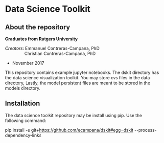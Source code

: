 Data Science Toolkit
==============

About the repository
--------------

**Graduates from Rutgers University** 

*Creators*: 
Emmanuel Contreras-Campana, PhD <br />
&nbsp;&nbsp;&nbsp;&nbsp;&nbsp;&nbsp;&nbsp;&nbsp;&nbsp;&nbsp;&nbsp;&nbsp;&nbsp;&nbsp;&nbsp;
Christian Contreras-Campana, PhD

- November 2017

This repository contains example jupyter notebooks. The dskit directory has 
the data science visualization toolkit. You may store cvs files in the data 
directory, Lastly, the model persistent files are meant to be stored in the 
models directory.


Installation
--------------

The data science toolkit repository may be install using pip.
Use the following command:

pip install -e git+https://github.com/ecampana/dskit#egg=dskit --process-dependency-links
